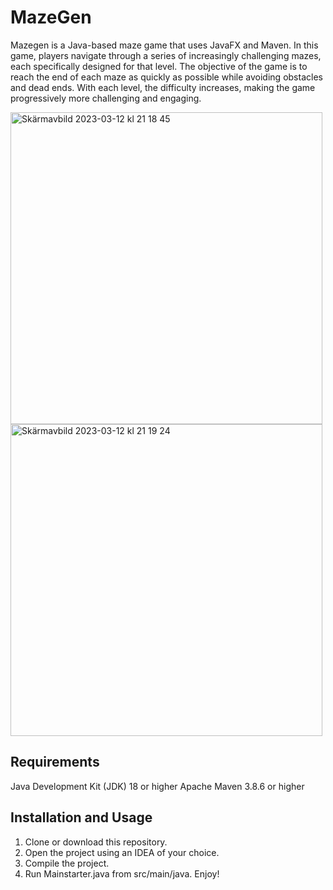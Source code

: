 # MazeGen
Mazegen is a Java-based maze game that uses JavaFX and Maven. In this game, players navigate through a series of increasingly challenging mazes, each specifically designed for that level. The objective of the game is to reach the end of each maze as quickly as possible while avoiding obstacles and dead ends. With each level, the difficulty increases, making the game progressively more challenging and engaging.

<img width="499" alt="Skärmavbild 2023-03-12 kl  21 18 45" src="https://user-images.githubusercontent.com/25150763/224571147-ef0b9d29-1497-4a62-8749-3a615f28c2aa.png"> <img width="499" alt="Skärmavbild 2023-03-12 kl  21 19 24" src="https://user-images.githubusercontent.com/25150763/224571174-08b4c551-3b3a-49ca-b144-80b2ad0537a0.png">

## Requirements
Java Development Kit (JDK) 18 or higher
Apache Maven 3.8.6 or higher

## Installation and Usage
1. Clone or download this repository.
2. Open the project using an IDEA of your choice.
3. Compile the project.
4. Run Mainstarter.java from src/main/java.
Enjoy!
